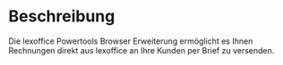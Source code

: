 # Beschreibung
Die lexoffice Powertools Browser Erweiterung ermöglicht es Ihnen Rechnungen direkt aus lexoffice an Ihre Kunden per Brief zu versenden.
